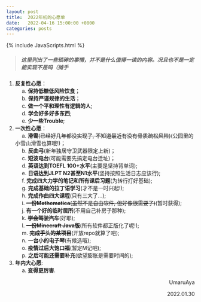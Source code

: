 ```yaml
---
layout: post
title:  2022年初的心愿单
date:   2022-04-16 15:00:00 +0800
categories: posts
---
```


{% include JavaScripts.html %}

> ##### 这里列出了一些琐碎的事情，并不是什么值得一读的内容。况且也不是一定能实现不是吗（摊手 #####

1. **反复性心愿**：  
&emsp; a. **保持低糖低风险饮食**；  
&emsp; b. **保持严谨规律的生活**；  
&emsp; c. **做一个平和理性有逻辑的人**;  
&emsp; d. **学会好多好多东西**;  
&emsp; e. **少一些Trouble**;  
1. **一次性心愿**：  
&emsp; a. ~~**滑雪**(已经好几年都没实现了, 不知道最近有没有骨质疏松风险)~~(公园里的小雪山滑雪也算哦!)；  
&emsp; b. ~~**反曲弓**~~(新年独居守卫武器限定上新)；  
&emsp; c. **短波电台**(可能需要先搞定电台迁址)；  
&emsp; d. **英语达到TOEFL 100+水平**(主要是坚持背单词);  
&emsp; e. **日语达到JLPT N2甚至N1水平**(坚持按照生活日志应该行);  
&emsp; f. **完成四大力学的笔记和所有课后习题**(为转行打好基础);  
&emsp; g. **完成基础的拉丁语学习**(才不是一时兴起!);  
&emsp; h. **完成作曲四大课程**(只有三大了...);  
&emsp; i. ~~**一份Mathematica**(虽然不是自由软件, 但好像很需要了)~~(暂时获得);  
&emsp; j. **有一个好的临时居所**(不用自己补房子那种);  
&emsp; k. ~~**学会驾驶汽车**~~(好耶);  
&emsp; l. ~~**一份Minecraft Java版**~~(所有软件都正版化了呢!);  
&emsp; m. ~~**完成手头的某项目**~~(开放repo就算了吧);  
&emsp; n. **一台小的电子琴**(有候选哦);  
&emsp; o. **疫情过后大饱口福**(暂定M记吧);  
&emsp; p. **之后可能还需要补充**(欲望膨胀是需要时间的);  
1. **年内大心愿**:  
&emsp; a. **变得更厉害**.  

<p align="right">UmaruAya</p>
<p align="right">2022.01.30</p>